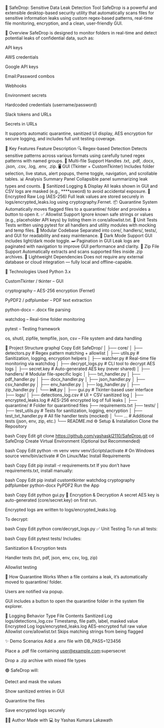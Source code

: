 🔐 SafeDrop: Sensitive Data Leak Detection Tool
SafeDrop is a powerful and extensible desktop-based security utility that automatically scans files for sensitive information leaks using custom regex-based patterns, real-time file monitoring, encryption, and a clean, user-friendly GUI.

🚀 Overview
SafeDrop is designed to monitor folders in real-time and detect potential leaks of confidential data, such as:

API keys

AWS credentials

Google API keys

Email:Password combos

Webhooks

Environment secrets

Hardcoded credentials (username/password)

Slack tokens and URLs

Secrets in URLs

It supports automatic quarantine, sanitized UI display, AES encryption for secure logging, and includes full unit testing coverage.

🧱 Key Features
Feature	Description
🔍 Regex-based Detection	Detects sensitive patterns across various formats using carefully tuned regex patterns with named groups.
📁 Multi-file Support	Handles .txt, .pdf, .docx, .json, .csv, .log, .env, .zip.
🖥️ GUI (Tkinter + CustomTkinter)	Includes folder selection, live status, alert popups, theme toggle, navigation, and scrollable tables.
📊 Analysis Summary Panel	Collapsible panel summarizing leak types and counts.
🧼 Sanitized Logging & Display	All leaks shown in GUI and CSV logs are masked (e.g., ****ssword) to avoid accidental exposure.
🔐 Encrypted Raw Log (AES-256)	Full leak values are stored securely in logs/encrypted_leaks.log using cryptography.Fernet.
📦 Quarantine System	Automatically moves flagged files to a quarantine/ folder and provides a button to open it.
✅ Allowlist Support	Ignore known safe strings or values (e.g., placeholder API keys) by listing them in core/allowlist.txt.
🧪 Unit Tests	Tests written using pytest for all handlers and utility modules with mocking and temp files.
🧱 Modular Codebase	Separated into core/, handlers/, tests/, and GUI for readability and easy maintenance.
🌙 Dark Mode Support	GUI includes light/dark mode toggle.
⏭ Pagination in GUI	Leak logs are paginated with navigation to improve GUI performance and clarity.
🔁 Zip File Support	Automatically extracts and scans supported files inside .zip archives.
🎯 Lightweight Dependencies	Does not require any external database or cloud integration — fully local and offline-capable.

🧠 Technologies Used
Python 3.x

CustomTkinter / tkinter – GUI

cryptography – AES-256 encryption (Fernet)

PyPDF2 / pdfplumber – PDF text extraction

python-docx – .docx file parsing

watchdog – Real-time folder monitoring

pytest – Testing framework

os, shutil, zipfile, tempfile, json, csv – File system and data handling

📁 Project Structure
graphql
Copy
Edit
SafeDrop/
│
├── core/
│   ├── detectors.py            # Regex pattern matching + allowlist
│   ├── utils.py                # Sanitization, logging, encryption helpers
│   ├── watcher.py              # Real-time file monitoring via watchdog
│   ├── decrypt_logs.py         # CLI tool to decrypt AES logs
│   ├── secret.key              # Auto-generated AES key (never shared)
│
├── handlers/                   # Modular file-specific logic
│   ├── txt_handler.py
│   ├── pdf_handler.py
│   ├── docx_handler.py
│   ├── json_handler.py
│   ├── csv_handler.py
│   ├── env_handler.py
│   ├── log_handler.py
│   ├── zip_handler.py
│   └── __init__.py
│
├── gui.py                      # Tkinter-based user interface
├── logs/
│   ├── detections_log.csv      # UI + CSV sanitized log
│   ├── encrypted_leaks.log     # AES-256 encrypted log of full leaks
│
├── quarantine/                 # Folder for quarantined files
├── requirements.txt
├── tests/
│   ├── test_utils.py           # Tests for sanitization, logging, encryption
│   ├── test_txt_handler.py     # All file handler tests (mocked)
│   └── ...                     # Additional tests (json, env, zip, etc.)
└── README.md
⚙️ Setup & Installation
Clone the Repository

bash
Copy
Edit
git clone https://github.com/yashaskl2110/SafeDrop.git
cd SafeDrop
Create Virtual Environment (Optional but Recommended)

bash
Copy
Edit
python -m venv venv
venv\Scripts\activate  # On Windows
source venv/bin/activate  # On Linux/Mac
Install Requirements

bash
Copy
Edit
pip install -r requirements.txt
If you don’t have requirements.txt, install manually:

bash
Copy
Edit
pip install customtkinter watchdog cryptography pdfplumber python-docx PyPDF2
Run the App

bash
Copy
Edit
python gui.py
🔐 Encryption & Decryption
A secret AES key is auto-generated (core/secret.key) on first run.

Encrypted logs are written to logs/encrypted_leaks.log.

To decrypt:

bash
Copy
Edit
python core/decrypt_logs.py
✅ Unit Testing
To run all tests:

bash
Copy
Edit
pytest tests/
Includes:

Sanitization & Encryption tests

Handler tests (txt, pdf, json, env, csv, log, zip)

Allowlist testing

📝 How Quarantine Works
When a file contains a leak, it’s automatically moved to quarantine/ folder.

Users are notified via popup.

GUI includes a button to open the quarantine folder in the system file explorer.

🧾 Logging Behavior
Type	File	Contents
Sanitized Log	logs/detections_log.csv	Timestamp, file path, label, masked value
Encrypted Log	logs/encrypted_leaks.log	AES-encrypted full raw value
Allowlist	core/allowlist.txt	Skips matching strings from being flagged

✨ Demo Scenarios
Add a .env file with DB_PASS=123456

Place a .pdf file containing user@example.com:supersecret

Drop a .zip archive with mixed file types

🟢 SafeDrop will:

Detect and mask the values

Show sanitized entries in GUI

Quarantine the files

Save encrypted logs securely

🙋‍♂️ Author
Made with 💻 by Yashas Kumara Lakawath
